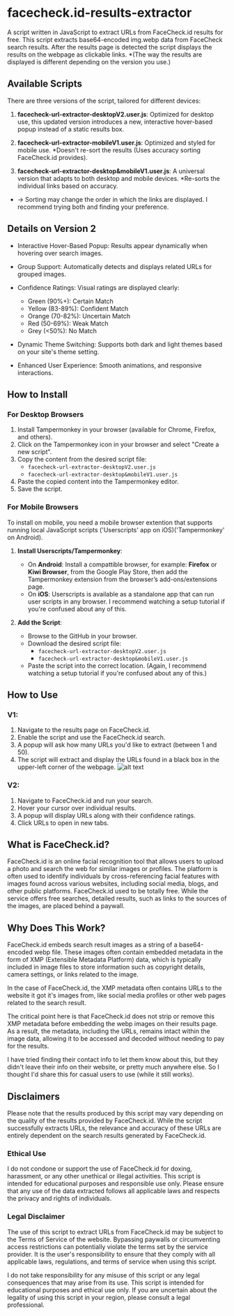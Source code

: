 # facecheck.id-results-extractor

A script written in JavaScript to extract URLs from FaceCheck.id results for free. This script extracts base64-encoded img.webp data from FaceCheck search results. After the results page is detected the script displays the results on the webpage as clickable links. *(The way the results are displayed is different depending on the version you use.)

## Available Scripts

There are three versions of the script, tailored for different devices:

1. **facecheck-url-extractor-desktopV2.user.js**: Optimized for desktop use, this updated version introduces a new, interactive hover-based popup instead of a static results box.

2. **facecheck-url-extractor-mobileV1.user.js**: Optimized and styled for mobile use. *Doesn't re-sort the results (Uses accuracy sorting FaceCheck.id provides).

3. **facecheck-url-extractor-desktop&mobileV1.user.js**: A universal version that adapts to both desktop and mobile devices. *Re-sorts the individual links based on accuracy.
   
* -> Sorting may change the order in which the links are displayed. I recommend trying both and finding your preference.

## Details on Version 2

   - Interactive Hover-Based Popup: Results appear dynamically when hovering over search images.

   - Group Support: Automatically detects and displays related URLs for grouped images.

   - Confidence Ratings: Visual ratings are displayed clearly:
      - Green (90%+): Certain Match
      - Yellow (83-89%): Confident Match
      - Orange (70-82%): Uncertain Match
      - Red (50-69%): Weak Match
      - Grey (<50%): No Match

   - Dynamic Theme Switching: Supports both dark and light themes based on your site's theme setting.

   - Enhanced User Experience: Smooth animations, and responsive interactions.
 
## How to Install

### For Desktop Browsers

1. Install Tampermonkey in your browser (available for Chrome, Firefox, and others).
2. Click on the Tampermonkey icon in your browser and select "Create a new script".
3. Copy the content from the desired script file:
   - `facecheck-url-extractor-desktopV2.user.js`
   - `facecheck-url-extractor-desktop&mobileV1.user.js`
4. Paste the copied content into the Tampermonkey editor.
5. Save the script.

### For Mobile Browsers

To install on mobile, you need a mobile browser extention that supports running local JavaScript scripts ('Userscripts' app on iOS)('Tampermonkey' on Android).

1. **Install Userscripts/Tampermonkey**:
   - On **Android**: Install a compattible browser, for example: **Firefox** or **Kiwi Browser**, from the Google Play Store, then add the Tampermonkey extension from the browser’s add-ons/extensions page.
   - On **iOS**: Userscripts is available as a standalone app that can run user scripts in any browser.
I recommend watching a setup tutorial if you're confused about any of this.
   
2. **Add the Script**:
   - Browse to the GitHub in your browser.
   - Download the desired script file:
       - `facecheck-url-extractor-desktopV2.user.js`
       - `facecheck-url-extractor-desktop&mobileV1.user.js`
   - Paste the script into the correct location. (Again, I recommend watching a setup tutorial if you're confused about any of this.)

## How to Use

### V1:
1. Navigate to the results page on FaceCheck.id.
2. Enable the script and use the FaceCheck.id search.
3. A popup will ask how many URLs you'd like to extract (between 1 and 50).
4. The script will extract and display the URLs found in a black box in the upper-left corner of the webpage.
![alt text](https://github.com/vin3110/facecheck.id-results-extractor/blob/main/results-example.png)

### V2:
1. Navigate to FaceCheck.id and run your search.
2. Hover your cursor over individual results.
3. A popup will display URLs along with their confidence ratings.
4. Click URLs to open in new tabs.

## What is FaceCheck.id?

FaceCheck.id is an online facial recognition tool that allows users to upload a photo and search the web for similar images or profiles. 
The platform is often used to identify individuals by cross-referencing facial features with images found across various websites, including social media, blogs, and other public platforms.
FaceCheck.id used to be totally free.
While the service offers free searches, detailed results, such as links to the sources of the images, are placed behind a paywall.

## Why Does This Work?

FaceCheck.id embeds search result images as a string of a base64-encoded webp file. These images often contain embedded metadata in the form of XMP (Extensible Metadata Platform) data, which is typically included in image files to store information such as copyright details, camera settings, or links related to the image.

In the case of FaceCheck.id, the XMP metadata often contains URLs to the website it got it's images from, like social media profiles or other web pages related to the search result. 

The critical point here is that FaceCheck.id does not strip or remove this XMP metadata before embedding the webp images on their results page. As a result, the metadata, including the URLs, remains intact within the image data, allowing it to be accessed and decoded without needing to pay for the results.

I have tried finding their contact info to let them know about this, but they didn't leave their info on their website, or pretty much anywhere else. So I thought I'd share this for casual users to use (while it still works).

## Disclaimers

Please note that the results produced by this script may vary depending on the quality of the results provided by FaceCheck.id. 
While the script successfully extracts URLs, the relevance and accuracy of these URLs are entirely dependent on the search results generated by FaceCheck.id.

### Ethical Use

I do not condone or support the use of FaceCheck.id for doxing, harassment, or any other unethical or illegal activities. This script is intended for educational purposes and responsible use only. Please ensure that any use of the data extracted follows all applicable laws and respects the privacy and rights of individuals.

### Legal Disclaimer

The use of this script to extract URLs from FaceCheck.id may be subject to the Terms of Service of the website. Bypassing paywalls or circumventing access restrictions can potentially violate the terms set by the service provider. It is the user's responsibility to ensure that they comply with all applicable laws, regulations, and terms of service when using this script.

I do not take responsibility for any misuse of this script or any legal consequences that may arise from its use. This script is intended for educational purposes and ethical use only. If you are uncertain about the legality of using this script in your region, please consult a legal professional.

